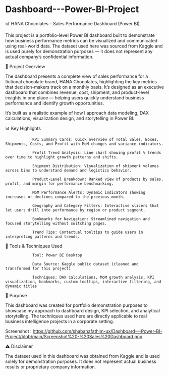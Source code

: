 # Dashboard---Power-BI-Project
📊 HANA Chocolates – Sales Performance Dashboard (Power BI)

This project is a portfolio-level Power BI dashboard built to demonstrate how business performance metrics can be visualized and communicated using real-world data. The dataset used here was sourced from Kaggle and is used purely for demonstration purposes — it does not represent any actual company’s confidential information.

📁 Project Overview

The dashboard presents a complete view of sales performance for a fictional chocolate brand, HANA Chocolates, highlighting the key metrics that decision-makers track on a monthly basis. It’s designed as an executive dashboard that combines revenue, cost, shipment, and product-level insights in one place — helping users quickly understand business performance and identify growth opportunities.

It’s built as a realistic example of how I approach data modeling, DAX calculations, visualization design, and storytelling in Power BI.

📊 Key Highlights

                KPI Summary Cards: Quick overview of Total Sales, Boxes, Shipments, Costs, and Profit with MoM changes and variance indicators.
                
                Profit Trend Analysis: Line chart showing profit % trends over time to highlight growth patterns and shifts.
                
                Shipment Distribution: Visualization of shipment volumes across bins to understand demand and logistics behavior.
                
                Product-Level Breakdown: Ranked view of products by sales, profit, and margin for performance benchmarking.
                
                MoM Performance Alerts: Dynamic indicators showing increases or declines compared to the previous month.
                
                Geography and Category Filters: Interactive slicers that let users drill into performance by region or product segment.
                
                Bookmarks for Navigation: Streamlined navigation and focused storytelling without switching pages.
                
                Trend Tips: Contextual tooltips to guide users in interpreting patterns and trends.

🧰 Tools & Techniques Used

                Tool: Power BI Desktop
                
                Data Source: Kaggle public dataset (cleaned and transformed for this project)
                
                Techniques: DAX calculations, MoM growth analysis, KPI visualization, bookmarks, custom tooltips, interactive filtering, and dynamic titles

📌 Purpose

This dashboard was created for portfolio demonstration purposes to showcase my approach to dashboard design, KPI selection, and analytical storytelling. The techniques used here are directly applicable to real business intelligence projects in a corporate setting.

Screenshot : https://github.com/shabanafathim-ux/Dashboard---Power-BI-Project/blob/main/Screenshot%20-%20Sales%20Dashboard.png

⚠️ Disclaimer

The dataset used in this dashboard was obtained from Kaggle and is used solely for demonstration purposes. It does not represent actual business results or proprietary company information.
